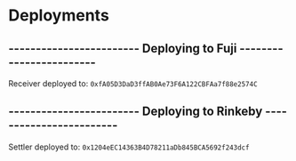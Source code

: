 # Deployments

## ------------------------ Deploying to Fuji ------------------------

Receiver deployed to: `0xfA05D3DaD3ffAB0Ae73F6A122CBFAa7f88e2574C`

## ------------------------ Deploying to Rinkeby ------------------------

Settler deployed to: `0x1204eEC14363B4D78211aDb845BCA5692f243dcf`
